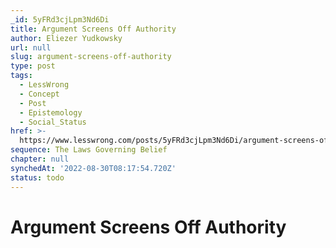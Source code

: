 ```yaml
---
_id: 5yFRd3cjLpm3Nd6Di
title: Argument Screens Off Authority
author: Eliezer Yudkowsky
url: null
slug: argument-screens-off-authority
type: post
tags:
  - LessWrong
  - Concept
  - Post
  - Epistemology
  - Social_Status
href: >-
  https://www.lesswrong.com/posts/5yFRd3cjLpm3Nd6Di/argument-screens-off-authority
sequence: The Laws Governing Belief
chapter: null
synchedAt: '2022-08-30T08:17:54.720Z'
status: todo
---
```


# Argument Screens Off Authority

